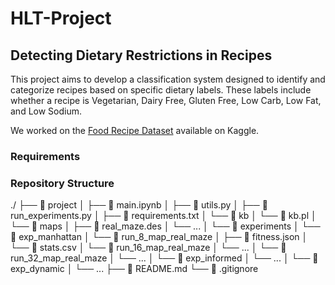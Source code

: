 # HLT-Project
## Detecting Dietary Restrictions in Recipes
This project aims to develop a classification system  designed to identify and categorize recipes based on specific dietary labels. These labels include whether a recipe is Vegetarian, Dairy Free, Gluten Free, Low Carb, Low Fat, and Low Sodium.

We worked on the [Food Recipe Dataset](https://www.kaggle.com/datasets/snehallokesh31096/recipe/data) available on Kaggle.

### Requirements


### Repository Structure

./
├── 📂 project
│   ├── 📄 main.ipynb
│   ├── 📄 utils.py
│   ├── 📄 run_experiments.py
│   ├── 📄 requirements.txt
│   └── 📂 kb
│       └── 📄 kb.pl
│   └── 📂 maps
│       ├── 📄 real_maze.des
│       └── ...
│   └── 📂 experiments
│       └── 📂 exp_manhattan
│           └── 📂 run_8_map_real_maze
│                  ├── 📄 fitness.json
│                  └── 📄 stats.csv
│           └── 📂 run_16_map_real_maze
│                  └── ...
│           └── 📂 run_32_map_real_maze
│                  └── ... 
│       └── 📂 exp_informed
│           └── ...
│       └── 📂 exp_dynamic
│           └── ...
├── 📄 README.md
└── 📄 .gitignore





